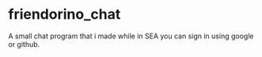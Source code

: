 
# friendorino_chat
A small chat program that i made while in SEA
you can sign in using google or github.
